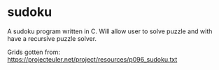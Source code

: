 # sudoku
A sudoku program written in C. Will allow user to solve puzzle and with have a recursive puzzle solver.

Grids gotten from: https://projecteuler.net/project/resources/p096_sudoku.txt